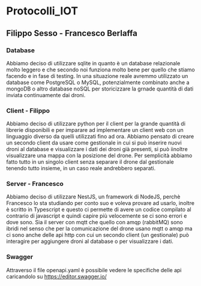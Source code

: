 Protocolli_IOT
==============

Filippo Sesso - Francesco Berlaffa
-----------------------------------


### Database

Abbiamo deciso di utilizzare sqlite in quanto è un database relazionale molto leggero e che secondo noi funziona molto bene per quello che stiamo facendo e in fase di testing. 
In una situazione reale avremmo utilizzato un database come PostgreSQL o MySQL, potenzialmente combinato anche a mongoDB o altro database noSQL per storicizzare la grnade quantità di dati inviata continuamente dai droni.


### Client - Filippo

Abbiamo deciso di utilizzare python per il client per la grande quantità di librerie disponibili e per imparare ad implementare un client web con un linguaggio diverso da quelli utilizzati fino ad ora.
Abbiamo pensato di creare un secondo client da usare come gestionale in cui si può inserire nuovi droni al database e visualizzare i dati dei droni già presenti, si può iinoltre visualizzare una mappa con la posizione del drone.
Per semplicità abbiamo fatto tutto in un singolo client senza separare il drone dal gestionale tenendo tutto insieme, in un caso reale andrebbero separati.


### Server - Francesco

Abbiamo deciso di utilizzare NestJS, un framework di NodeJS, perchè Francesco lo sta studiando per conto suo e voleva provare ad usarlo, inoltre è scritto in Typescript e questo ci permette di avere un codice compilato al contrario di javascript e quindi capire più velocemente se ci sono errori e dove sono.
Sia il server con mqtt che quello con amqp (rabbitMQ) sono ibridi nel senso che per la comunicazione del drone usano mqtt o amqp ma ci sono anche delle api http con cui un secondo client (un gestionale) può interagire per aggiungere droni al database o per visualizzare i dati.


### Swagger

Attraverso il file openapi.yaml è possibile vedere le specifiche delle api caricandolo su https://editor.swagger.io/
